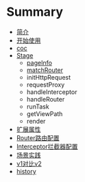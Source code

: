 # Summary

* [简介](README.md)
* [开始使用](chapter1.md)
* [coc](route-coc参数.md)
* [Stage](stage.md)
   * [pageInfo](pageinfo.md)
   * [matchRouter](matchrouter.md)
   * initHttpRequest
   * requestProxy
   * handleInterceptor
   * handleRouter
   * runTask
   * getViewPath
   * render
* [扩展属性](内置标准stages介绍.md)
* [Router路由配置](router路由配置.md)
* [Interceptor拦截器配置](interceptor拦截器配置.md)
* [场景实践](场景实践.md)
* [v1对比v2](v1dui_bi_v2.md)
* [history](history.md)

